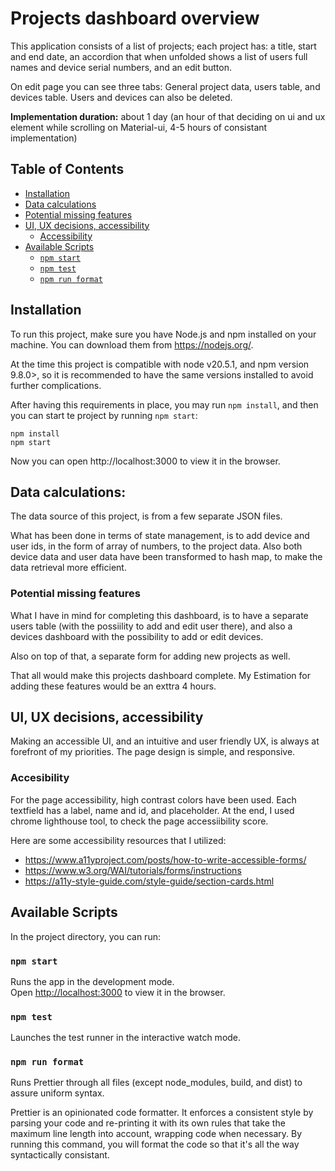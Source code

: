 # Projects dashboard overview

This application consists of a list of projects; each project has: a title, start and end date, an accordion that when unfolded shows a list of users full names and device serial numbers, and an edit button.

On edit page you can see three tabs:
General project data, users table, and devices table. Users and devices can also be deleted.

<b>Implementation duration:</b> about 1 day (an hour of that deciding on ui and ux element while scrolling on Material-ui, 4-5 hours of consistant implementation)


## Table of Contents
- [Installation](#installation)
- [Data calculations](#calculations)
- [Potential missing features](#Potential-missing-features)
- [UI, UX decisions, accessibility](#ui-ux-decisions-accessibility)
  - [Accessibility](#accessibility)
- [Available Scripts](#available-scripts)
  - [`npm start`](#npm-start)
  - [`npm test`](#npm-test)
  - [`npm run format`](#npm-run-format)

## Installation

To run this project, make sure you have Node.js and npm installed on your machine. You can download them from https://nodejs.org/.

At the time this project is compatible with node v20.5.1, and npm version 9.8.0>, so it is recommended to have the same versions installed to avoid further complications.

After having this requirements in place, you may run `npm install`, and then you can start te project by running `npm start`:

```console
npm install
npm start
```

Now you can open http://localhost:3000 to view it in the browser.

## Data calculations:

The data source of this project, is from a few separate JSON files.

What has been done in terms of state management, is to add device and user ids, in the form of array of numbers, to the project data.
Also both device data and user data have been transformed to hash map, to make the data retrieval more efficient.

### Potential missing features

What I have in mind for completing this dashboard, is to have a separate users table (with the possiility to add and edit user there), and also a devices dashboard with the possibility to add or edit devices.

Also on top of that, a separate form for adding new projects as well.

That all would make this projects dashboard complete. My Estimation for adding these features would be an exttra 4 hours.

## UI, UX decisions, accessibility

Making an accessible UI, and an intuitive and user friendly UX, is always at forefront of my priorities.
The page design is simple, and responsive.

### Accesibility

For the page accessibility, high contrast colors have been used.
Each textfield has a label, name and id, and placeholder.
At the end, I used chrome lighthouse tool, to check the page accessiibility score.

Here are some accessibility resources that I utilized:

* https://www.a11yproject.com/posts/how-to-write-accessible-forms/
* https://www.w3.org/WAI/tutorials/forms/instructions
* https://a11y-style-guide.com/style-guide/section-cards.html


## Available Scripts

In the project directory, you can run:

### `npm start`

Runs the app in the development mode.\
Open [http://localhost:3000](http://localhost:3000) to view it in the browser.

### `npm test`

Launches the test runner in the interactive watch mode.

### `npm run format`

Runs Prettier through all files (except node_modules, build, and dist) to assure uniform syntax.

Prettier is an opinionated code formatter. It enforces a consistent style by parsing your code and re-printing it with its own rules that take the maximum line length into account, wrapping code when necessary. By running this command, you will format the code so that it's all the way syntactically consistant.
